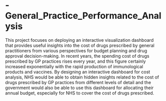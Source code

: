 # -General_Practice_Performance_Analysis
This project focuses on deploying an interactive visualization dashboard that provides useful insights into the cost of drugs prescribed by general practitioners from various perspectives for budget planning and drug approval decision-making. In recent years, the spending cost of drugs prescribed by GP practices rises every year, and this figure certainly increased exponentially with the rapid production of immunological products and vaccines. By designing an interactive dashboard for cost analysis, NHS would be able to obtain hidden insights related to the cost of drugs prescribed by GP practices from different levels of detail and the government would also be able to use this dashboard for allocating their annual budget, especially for NHS to cover the cost of drugs prescribed.
